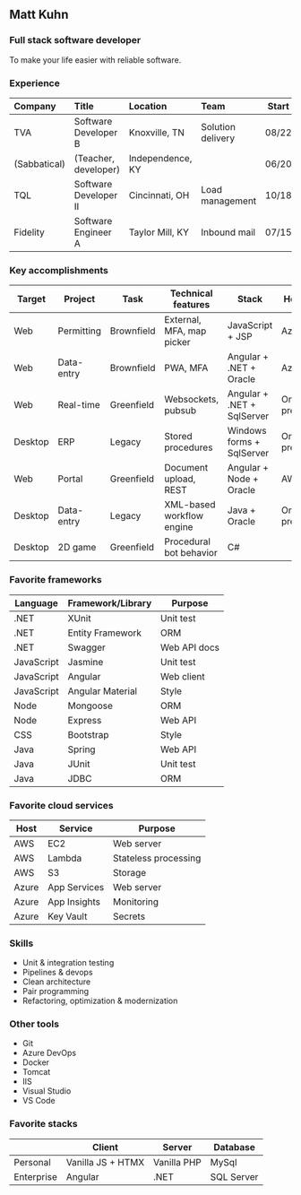 ## Matt Kuhn

### Full stack software developer

To make your life easier with reliable software.

### Experience

| Company      | Title                       | Location         | Team              | Start | End   |
| :----------- | :-------------------------- | :--------------- | :---------------- | :---: | :---: |
| TVA          | Software Developer B        | Knoxville, TN    | Solution delivery | 08/22 |       |
| (Sabbatical) | (Teacher, developer)        | Independence, KY |                   | 06/20 | 08/22 |
| TQL          | Software Developer II       | Cincinnati, OH   | Load management   | 10/18 | 06/20 |
| Fidelity     | Software Engineer A         | Taylor Mill, KY  | Inbound mail      | 07/15 | 10/18 |

### Key accomplishments

| Target   | Project    | Task       | Technical features        | Stack                       | Host    |
| -------- | ---------- | ---------- | ------------------------- | --------------------------- | ------- |
| Web      | Permitting | Brownfield | External, MFA, map picker | JavaScript + JSP            | Azure   |
| Web      | Data-entry | Brownfield | PWA, MFA                  | Angular + .NET + Oracle     | Azure   |
| Web      | Real-time  | Greenfield | Websockets, pubsub        | Angular + .NET + SqlServer  | On-prem |
| Desktop  | ERP        | Legacy     | Stored procedures         | Windows forms + SqlServer   | On-prem |
| Web      | Portal     | Greenfield | Document upload, REST     | Angular + Node + Oracle     | AWS     |
| Desktop  | Data-entry | Legacy     | XML-based workflow engine | Java + Oracle               | On-prem |
| Desktop  | 2D game    | Greenfield | Procedural bot behavior   | C#                          |         |

### Favorite frameworks

| Language   | Framework/Library | Purpose      |
| ---------- | ----------------- | ------------ |
| .NET       | XUnit             | Unit test    |
| .NET       | Entity Framework  | ORM          |
| .NET       | Swagger           | Web API docs |
| JavaScript | Jasmine           | Unit test    |
| JavaScript | Angular           | Web client   |
| JavaScript | Angular Material  | Style        |
| Node       | Mongoose          | ORM          |
| Node       | Express           | Web API      |
| CSS        | Bootstrap         | Style        |
| Java       | Spring            | Web API      |
| Java       | JUnit             | Unit test    |
| Java       | JDBC              | ORM          |

### Favorite cloud services

| Host  | Service      | Purpose              |
| ----- | ------------ | -------------------- |
| AWS   | EC2          | Web server           |
| AWS   | Lambda       | Stateless processing |
| AWS   | S3           | Storage              |
| Azure | App Services | Web server           |
| Azure | App Insights | Monitoring           |
| Azure | Key Vault    | Secrets              |

### Skills

- Unit & integration testing
- Pipelines & devops
- Clean architecture
- Pair programming
- Refactoring, optimization & modernization

### Other tools

- Git
- Azure DevOps
- Docker
- Tomcat
- IIS
- Visual Studio
- VS Code

### Favorite stacks

|            | Client            | Server      | Database   |
| ---------- | ----------------- | ----------- | ---------- |
| Personal   | Vanilla JS + HTMX | Vanilla PHP | MySql      |
| Enterprise | Angular           | .NET        | SQL Server |
